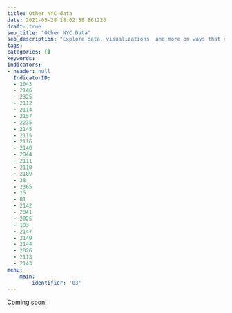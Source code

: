 ```yaml
---
title: Other NYC data
date: 2021-05-28 18:02:58.861226
draft: true
seo_title: "Other NYC Data"
seo_description: "Explore data, visualizations, and more on ways that environments shape health in New York City's neighborhoods.."
tags: 
categories: []
keywords: 
indicators:
- header: null
  IndicatorID:
  - 2043
  - 2146
  - 2325
  - 2112
  - 2114
  - 2157
  - 2235
  - 2145
  - 2115
  - 2116
  - 2140
  - 2044
  - 2111
  - 2110
  - 2109
  - 38
  - 2365
  - 15
  - 81
  - 2142
  - 2041
  - 2025
  - 103
  - 2147
  - 2149
  - 2144
  - 2026
  - 2113
  - 2143
menu:
    main:
        identifier: '03'
---
```


Coming soon!

